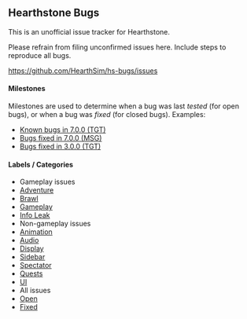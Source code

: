 ## Hearthstone Bugs

This is an unofficial issue tracker for Hearthstone.

Please refrain from filing unconfirmed issues here.
Include steps to reproduce all bugs.

https://github.com/HearthSim/hs-bugs/issues

#### Milestones

Milestones are used to determine when a bug was last *tested*
(for open bugs), or when a bug was *fixed* (for closed bugs).
Examples:
* [Known bugs in 7.0.0 (TGT)](https://github.com/HearthSim/hs-bugs/milestones/7.0.0.15590)
* [Bugs fixed in 7.0.0 (MSG)](https://github.com/HearthSim/hs-bugs/issues?q=milestone%3A7.0.0.15590+is%3Aclosed)
* [Bugs fixed in 3.0.0 (TGT)](https://github.com/HearthSim/hs-bugs/issues?q=milestone%3A3.0.0.9786+is%3Aclosed)

#### Labels / Categories

* Gameplay issues
 * [Adventure](https://github.com/HearthSim/hs-bugs/labels/adventure)
 * [Brawl](https://github.com/HearthSim/hs-bugs/labels/brawl)
 * [Gameplay](https://github.com/HearthSim/hs-bugs/labels/gameplay)
 * [Info Leak](https://github.com/HearthSim/hs-bugs/labels/info-leak)
* Non-gameplay issues
 * [Animation](https://github.com/HearthSim/hs-bugs/labels/animations)
 * [Audio](https://github.com/HearthSim/hs-bugs/labels/audio)
 * [Display](https://github.com/HearthSim/hs-bugs/labels/display)
 * [Sidebar](https://github.com/HearthSim/hs-bugs/labels/sidebar)
 * [Spectator](https://github.com/HearthSim/hs-bugs/labels/spectator)
 * [Quests](https://github.com/HearthSim/hs-bugs/labels/quests)
 * [UI](https://github.com/HearthSim/hs-bugs/labels/ui)
* All issues
 * [Open](https://github.com/HearthSim/hs-bugs/issues?q=is%3Aissue+is%3Aopen)
 * [Fixed](https://github.com/HearthSim/hs-bugs/issues?q=is%3Aissue+is%3Aclosed)
